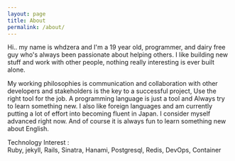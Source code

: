 ```yaml
---
layout: page
title: About
permalink: /about/
---
```

Hi.. my name is whdzera and I'm a 19 year old, programmer, and dairy free guy who's always been passionate about helping others.
I like building new stuff and work with other people, nothing really interesting is ever built alone.

My working philosophies is communication and collaboration with other developers and stakeholders is the key to a successful project, Use the right tool for the job. A programming language is just a tool and Always try to learn something new.
I also like foreign languages and am currently putting a lot of effort into becoming fluent in Japan. I consider myself advanced right now.
And of course it is always fun to learn something new about English.

Technology Interest :<br>
Ruby, jekyll, Rails, Sinatra, Hanami, Postgresql, Redis, DevOps, Container
